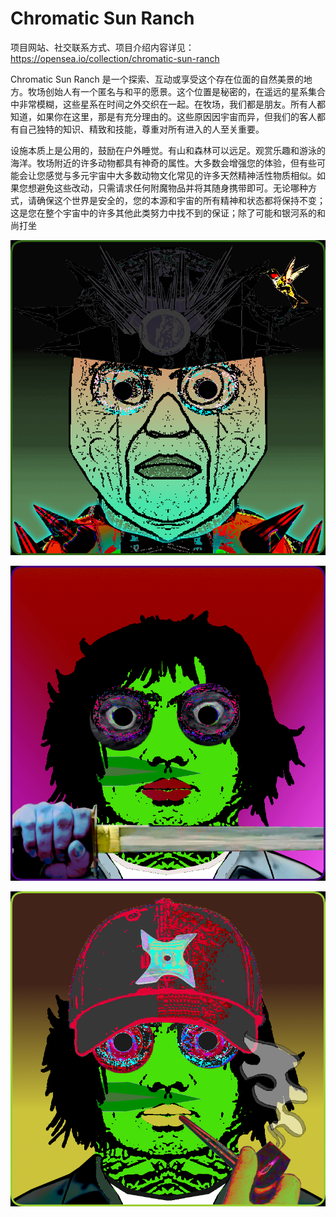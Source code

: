 # Chromatic Sun Ranch

项目网站、社交联系方式、项目介绍内容详见：https://opensea.io/collection/chromatic-sun-ranch

 Chromatic Sun Ranch 是一个探索、互动或享受这个存在位面的自然美景的地方。牧场创始人有一个匿名与和平的愿景。这个位置是秘密的，在遥远的星系集合中非常模糊，这些星系在时间之外交织在一起。在牧场，我们都是朋友。所有人都知道，如果你在这里，那是有充分理由的。这些原因因宇宙而异，但我们的客人都有自己独特的知识、精致和技能，尊重对所有进入的人至关重要。

设施本质上是公用的，鼓励在户外睡觉。有山和森林可以远足。观赏乐趣和游泳的海洋。牧场附近的许多动物都具有神奇的属性。大多数会增强您的体验，但有些可能会让您感觉与多元宇宙中大多数动物文化常见的许多天然精神活性物质相似。如果您想避免这些改动，只需请求任何附魔物品并将其随身携带即可。无论哪种方式，请确保这个世界是安全的，您的本源和宇宙的所有精神和状态都将保持不变；这是您在整个宇宙中的许多其他此类努力中找不到的保证；除了可能和银河系的和尚打坐

 

![nft](01.png)



![nft](02.png)



![nft](03.png)
